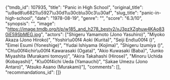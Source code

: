 {"tmdb_id": 107935, "title": "Panic in High School", "original_title": "\u9ad8\u6821\u5927\u30d1\u30cb\u30c3\u30af", "slug_title": "panic-in-high-school", "date": "1978-08-19", "genre": "", "score": "6.3/10", "synopsis": "", "image": "https://image.tmdb.org/t/p/w185_and_h278_bestv2/xJ3pzXZghuw4KAo830iE59SbMEG.jpg", "actors": ["Shigeru Yamamoto (Jono Yasuhiro)", "Miyoko Akaza (Jono Hiroko)", "Yoshir\u00f4 Aoki (Kurita)", "Seiji End\u00f4 ()", "Eimei Esumi (Yoneshige)", "Yudai Ishiyama (Kojima)", "Shigeru Izumiya ()", "Ch\u00f4ichir\u00f4 Kawarasaki (Ogata)", "Akio Kuwasaki (Baba)", "Junko Miyashita (Murakami tomoyo)", "Akira Takahashi (Hirose)", "Minoru Uchida (Kobayashi)", "K\u00f4ichi Ueda (Yamauchi)", "Sakae Umezu (Jono Antaro)", "Atsuko Asano (Murakami)"], "comments": [], "recommandations_id": []}